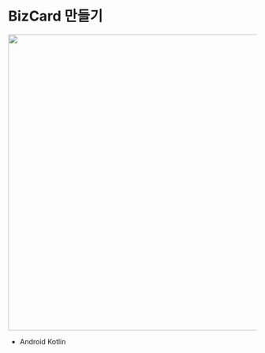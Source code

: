 # BizCard 만들기

<img src="./images/sungil_i_bizcard.gif" width="600px" height="auto" />

- Android Kotlin